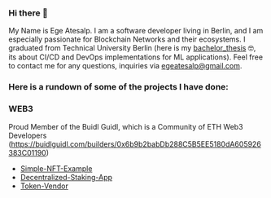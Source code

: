 ### Hi there 	:wave:

My Name is Ege Atesalp. I am a software developer living in Berlin, and I am especially passionate for Blockchain Networks and their ecosystems. I graduated from Technical University Berlin (here is my [bachelor_thesis](Bachelor_Thesis.pdf) :nerd_face:, its about CI/CD and DevOps implementations for ML applications). Feel free to contact me for any questions, inquiries via egeatesalp@gmail.com.


### Here is a rundown of some of the projects I have done:

### WEB3

Proud Member of the Buidl Guidl, which is a Community of ETH Web3 Developers (https://buidlguidl.com/builders/0x6b9b2babDb288C5B5EE5180dA605926383C01190)

- [Simple-NFT-Example](https://github.com/EgeAtesalp/Simple-NFT-Example)
- [Decentralized-Staking-App](https://github.com/EgeAtesalp/Decentralized-Staking-App)
- [Token-Vendor](https://github.com/EgeAtesalp/Token-Vendor)
